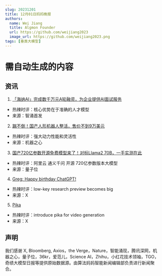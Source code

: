 ```yaml
---
slug: 20231201
title: 12月01日妈妈晚报
authors:
  name: Wei Jiang
  title: Algmon Founder
  url: https://github.com/weijiang2023
  image_url: https://github.com/weijiang2023.png
tags: [垂类大模型]
---
```


# 需自动生成的内容
## 资讯

1. [「海纳AI」完成数千万元A轮融资，为企业提供AI面试服务](https://mp.weixin.qq.com/s/286DXzwXXfw-m7r4SPK6hg)
* 热辣时评：核心优势在于准确的人才模型
* 来源：智涌首发

2. [踹不倒！国产人形机器人整活，售价不到9万美元](https://mp.weixin.qq.com/s/l_tbpo3WCPUuI214sPZjAQ)
* 热辣时评：强大动力性能和灵活性
* 来源：机器之心

3. [国产720亿参数开源免费模型来了！对标Llama2 70B，一手实测在此](https://mp.weixin.qq.com/s/rbvyMrEgpuXiZhKNXhHbnQ)
* 热辣时评：阿里云 通义千问 开源 720亿参数版本大模型
* 来源：量子位

4. [Greg: Happy birthday ChatGPT!](https://twitter.com/gdb/status/1730256051986153772)
* 热辣时评：low-key research preview becomes big
* 来源：X

5. [Pika](https://twitter.com/pika_labs/status/1729510078959497562)
* 热辣时评：introduce pika for video generation
* 来源：X

## 声明

我们感谢 X, Bloomberg, Axios，the Verge，Nature，智能涌现，腾讯深网，机器之心，量子位，36kr，爱范儿，Science AI，Zhihu，小红花技术领袖，TGO，奇绩大模型日报等提供原始数据源。由算法妈妈智能新闻编辑部负责进行新闻聚合。